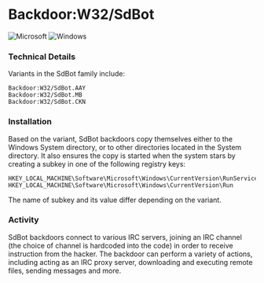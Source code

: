 # Backdoor:W32/SdBot
![Microsoft](https://img.shields.io/badge/Microsoft-0078D4?style=for-the-badge&logo=microsoft&logoColor=white) ![Windows](https://img.shields.io/badge/Windows-0078D6?style=for-the-badge&logo=windows&logoColor=white)

### Technical Details

Variants in the SdBot family include:

    Backdoor:W32/SdBot.AAY
    Backdoor:W32/SdBot.MB
    Backdoor:W32/SdBot.CKN

### Installation

Based on the variant, SdBot backdoors copy themselves either to the Windows System directory, or to other directories located in the System directory. It also ensures the copy is started when the system stars by creating a subkey in one of the following registry keys:

    HKEY_LOCAL_MACHINE\Software\Microsoft\Windows\CurrentVersion\RunServices
    HKEY_LOCAL_MACHINE\Software\Microsoft\Windows\CurrentVersion\Run

The name of subkey and its value differ depending on the variant.

### Activity

SdBot backdoors connect to various IRC servers, joining an IRC channel (the choice of channel is hardcoded into the code) in order to receive instruction from the hacker. The backdoor can perform a variety of actions, including acting as an IRC proxy server, downloading and executing remote files, sending messages and more.
